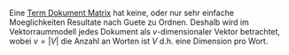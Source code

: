 
Eine [Term Dokument Matrix](Term%20Dokument%20Matrix.md) hat keine, oder nur sehr einfache Moeglichkeiten Resultate nach Guete zu Ordnen.
Deshalb wird im Vektorraummodell jedes Dokument als $v$-dimensionaler Vektor betrachtet, wobei $v = |V|$ die Anzahl an Worten ist $V$ d.h. eine Dimension pro Wort.

